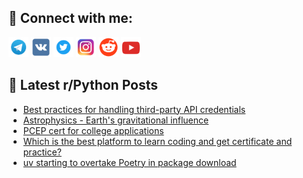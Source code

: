 ## 🔎 Connect with me:
[<img src="https://github.com/bullbesh/bullbesh/blob/main/images/Telegram.png" width="32" height="32" />](https://t.me/bullbesh)
[<img src="https://github.com/bullbesh/bullbesh/blob/main/images/VK.png" width="32" height="32" />](https://vk.com/bullbesh)
[<img src="https://github.com/bullbesh/bullbesh/blob/main/images/Twitter.png" width="32" height="32" />](https://twitter.com/bullbesh1)
[<img src="https://github.com/bullbesh/bullbesh/blob/main/images/Instagram.png" width="32" height="32" />](https://www.instagram.com/bullbesh)
[<img src="https://github.com/bullbesh/bullbesh/blob/main/images/Reddit.png" width="32" height="32" />](https://www.reddit.com/user/bullbesh)
[<img src="https://github.com/bullbesh/bullbesh/blob/main/images/YouTube.png" width="32" height="32" />](https://www.youtube.com/channel/UCtfjRs6uzgq5mfm8S06WTcg)

## 📕 Latest r/Python Posts
<!-- BLOG-POST-LIST:START -->
- [Best practices for handling third-party API credentials](https://www.reddit.com/r/Python/comments/1jdb9fu/best_practices_for_handling_thirdparty_api/)
- [Astrophysics - Earth&#39;s gravitational influence](https://www.reddit.com/r/Python/comments/1jd9vp0/astrophysics_earths_gravitational_influence/)
- [PCEP cert for college applications](https://www.reddit.com/r/Python/comments/1jd9jpm/pcep_cert_for_college_applications/)
- [Which is the best platform to learn coding and get certificate and practice?](https://www.reddit.com/r/Python/comments/1jd89g1/which_is_the_best_platform_to_learn_coding_and/)
- [uv starting to overtake Poetry in package download](https://www.reddit.com/r/Python/comments/1jd7nhh/uv_starting_to_overtake_poetry_in_package_download/)
<!-- BLOG-POST-LIST:END -->
